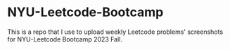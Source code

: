 # NYU-Leetcode-Bootcamp

This is a repo that I use to upload weekly Leetcode problems' screenshots for NYU-Leetcode Bootcamp 2023 Fall.
